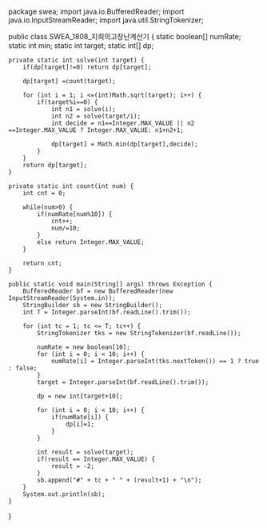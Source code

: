 package swea;
import java.io.BufferedReader;
import java.io.InputStreamReader;
import java.util.StringTokenizer;

public class SWEA_1808_지희의고장난계산기 {
	static boolean[] numRate;
	static int min;
	static int target;
	static int[] dp;
	
	private static int solve(int target) {
		if(dp[target]!=0) return dp[target];
		
		dp[target] =count(target);
		
		for (int i = 1; i <=(int)Math.sqrt(target); i++) {
			if(target%i==0) {
				int n1 = solve(i);
				int n2 = solve(target/i);
				int decide = n1==Integer.MAX_VALUE || n2 ==Integer.MAX_VALUE ? Integer.MAX_VALUE: n1+n2+1;

				dp[target] = Math.min(dp[target],decide);	
			}
		}		
		return dp[target];
	}
	
	private static int count(int num) {
		int cnt = 0;
		
		while(num>0) {
			if(numRate[num%10]) {
				cnt++;
				num/=10;
			}
			else return Integer.MAX_VALUE;
		}
	
		return cnt;
	}

	public static void main(String[] args) throws Exception {
		BufferedReader bf = new BufferedReader(new InputStreamReader(System.in));
		StringBuilder sb = new StringBuilder();
		int T = Integer.parseInt(bf.readLine().trim());

		for (int tc = 1; tc <= T; tc++) {
			StringTokenizer tks = new StringTokenizer(bf.readLine());

			numRate = new boolean[10];
			for (int i = 0; i < 10; i++) {
				numRate[i] = Integer.parseInt(tks.nextToken()) == 1 ? true : false;
			}
			target = Integer.parseInt(bf.readLine().trim());
			
			dp = new int[target+10];
			
			for (int i = 0; i < 10; i++) {
				if(numRate[i]) {
					dp[i]=1;
				}
			}
			
			int result = solve(target);
			if(result == Integer.MAX_VALUE) {
				result = -2;
			}
			sb.append("#" + tc + " " + (result+1) + "\n");
		}
		System.out.println(sb);
	}
}
